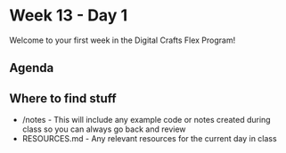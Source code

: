 # Week 13 - Day 1

Welcome to your first week in the Digital Crafts Flex Program!

## Agenda



## Where to find stuff
- /notes - This will include any example code or notes created during class so you can always go back and review
- RESOURCES.md - Any relevant resources for the current day in class

